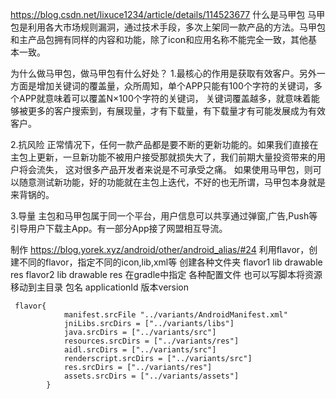 

https://blog.csdn.net/lixuce1234/article/details/114523677
什么是马甲包
马甲包是利用各大市场规则漏洞，通过技术手段，多次上架同一款产品的方法。马甲包和主产品包拥有同样的内容和功能，除了icon和应用名称不能完全一致，其他基本一致。

为什么做马甲包，做马甲包有什么好处？
1.最核心的作用是获取有效客户。另外一方面是增加关键词的覆盖量，众所周知，单个APP只能有100个字符的关键词，多个APP就意味着可以覆盖N×100个字符的关键词，
关键词覆盖越多，就意味着能够被更多的客户搜索到，有展现量，才有下载量，有下载量才有可能发展成为有效客户。

2.抗风险
正常情况下，任何一款产品都是要不断的更新功能的。如果我们直接在主包上更新，一旦新功能不被用户接受那就损失大了，我们前期大量投资带来的用户将会流失，
这对很多产品开发者来说是不可承受之痛。
如果使用马甲包，则可以随意测试新功能，好的功能就在主包上迭代，不好的也无所谓，马甲包本身就是来背锅的。

3.导量
主包和马甲包属于同一个平台，用户信息可以共享通过弹窗,广告,Push等引导用户下载主App。有一部分App接了网盟相互导流。



制作
https://blog.yorek.xyz/android/other/android_alias/#24
利用flavor，创建不同的flavor，指定不同的icon,lib,xml等
创建各种文件夹
flavor1
  lib
  drawable
  res
flavor2
  lib
  drawable
  res
在gradle中指定 各种配置文件  也可以写脚本将资源移动到主目录
包名 applicationId
版本version
```
 flavor{
            manifest.srcFile "../variants/AndroidManifest.xml"
            jniLibs.srcDirs = ["../variants/libs"]
            java.srcDirs = ["../variants/src"]
            resources.srcDirs = ["../variants/res"]
            aidl.srcDirs = ["../variants/src"]
            renderscript.srcDirs = ["../variants/src"]
            res.srcDirs = ["../variants/res"]
            assets.srcDirs = ["../variants/assets"]
        }
```
